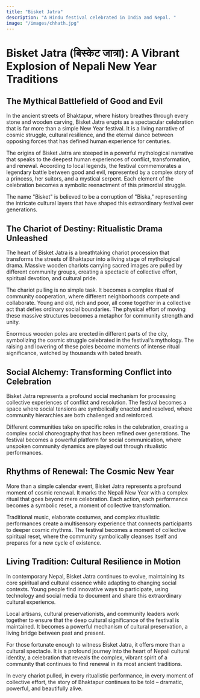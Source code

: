 ```yaml
---
title: "Bisket Jatra"
description: "A Hindu festival celebrated in India and Nepal. "
image: "/images/chhath.jpg"
---
```


# Bisket Jatra (बिस्केट जात्रा): A Vibrant Explosion of Nepali New Year Traditions

## The Mythical Battlefield of Good and Evil

In the ancient streets of Bhaktapur, where history breathes through every stone and wooden carving, Bisket Jatra erupts as a spectacular celebration that is far more than a simple New Year festival. It is a living narrative of cosmic struggle, cultural resilience, and the eternal dance between opposing forces that has defined human experience for centuries.

The origins of Bisket Jatra are steeped in a powerful mythological narrative that speaks to the deepest human experiences of conflict, transformation, and renewal. According to local legends, the festival commemorates a legendary battle between good and evil, represented by a complex story of a princess, her suitors, and a mystical serpent. Each element of the celebration becomes a symbolic reenactment of this primordial struggle.

The name "Bisket" is believed to be a corruption of "Biska," representing the intricate cultural layers that have shaped this extraordinary festival over generations.

## The Chariot of Destiny: Ritualistic Drama Unleashed

The heart of Bisket Jatra is a breathtaking chariot procession that transforms the streets of Bhaktapur into a living stage of mythological drama. Massive wooden chariots carrying sacred images are pulled by different community groups, creating a spectacle of collective effort, spiritual devotion, and cultural pride.

The chariot pulling is no simple task. It becomes a complex ritual of community cooperation, where different neighborhoods compete and collaborate. Young and old, rich and poor, all come together in a collective act that defies ordinary social boundaries. The physical effort of moving these massive structures becomes a metaphor for community strength and unity.

Enormous wooden poles are erected in different parts of the city, symbolizing the cosmic struggle celebrated in the festival's mythology. The raising and lowering of these poles become moments of intense ritual significance, watched by thousands with bated breath.

## Social Alchemy: Transforming Conflict into Celebration

Bisket Jatra represents a profound social mechanism for processing collective experiences of conflict and resolution. The festival becomes a space where social tensions are symbolically enacted and resolved, where community hierarchies are both challenged and reinforced.

Different communities take on specific roles in the celebration, creating a complex social choreography that has been refined over generations. The festival becomes a powerful platform for social communication, where unspoken community dynamics are played out through ritualistic performances.

## Rhythms of Renewal: The Cosmic New Year

More than a simple calendar event, Bisket Jatra represents a profound moment of cosmic renewal. It marks the Nepali New Year with a complex ritual that goes beyond mere celebration. Each action, each performance becomes a symbolic reset, a moment of collective transformation.

Traditional music, elaborate costumes, and complex ritualistic performances create a multisensory experience that connects participants to deeper cosmic rhythms. The festival becomes a moment of collective spiritual reset, where the community symbolically cleanses itself and prepares for a new cycle of existence.

## Living Tradition: Cultural Resilience in Motion

In contemporary Nepal, Bisket Jatra continues to evolve, maintaining its core spiritual and cultural essence while adapting to changing social contexts. Young people find innovative ways to participate, using technology and social media to document and share this extraordinary cultural experience.

Local artisans, cultural preservationists, and community leaders work together to ensure that the deep cultural significance of the festival is maintained. It becomes a powerful mechanism of cultural preservation, a living bridge between past and present.

For those fortunate enough to witness Bisket Jatra, it offers more than a cultural spectacle. It is a profound journey into the heart of Nepali cultural identity, a celebration that reveals the complex, vibrant spirit of a community that continues to find renewal in its most ancient traditions.

In every chariot pulled, in every ritualistic performance, in every moment of collective effort, the story of Bhaktapur continues to be told – dramatic, powerful, and beautifully alive.